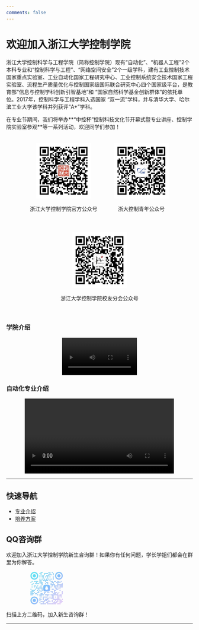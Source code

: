 ```yaml
---
comments: false
---
```


# 欢迎加入浙江大学控制学院

浙江大学控制科学与工程学院（简称控制学院）现有“自动化”、“机器人工程”2个本科专业和“控制科学与工程”、“网络空间安全”2个一级学科，建有工业控制技术国家重点实验室、工业自动化国家工程研究中心、工业控制系统安全技术国家工程实验室、流程生产质量优化与控制国家级国际联合研究中心四个国家级平台，是教育部“信息与控制学科创新引智基地”和 “国家自然科学基金创新群体”的依托单位。2017年，控制科学与工程学科入选国家 “双一流”学科，并与清华大学、哈尔滨工业大学该学科并列获评“A+”学科。

在专业节期间，我们将举办**“中控杯”控制科技文化节开幕式暨专业讲座、控制学院实验室参观**等一系列活动，欢迎同学们参加！

<div style="text-align: center;">
    <div style="display: inline-block; margin: 20px;">
        <img src="img/official_wechat.jpg" alt="浙江大学控制学院官方公众号" style="width: 150px;">
        <p>浙江大学控制学院官方公众号</p>
    </div>
    <div style="display: inline-block; margin: 20px;">
        <img src="img/youth_wechat.jpg" alt="浙大控制青年公众号" style="width: 150px;">
        <p>浙大控制青年公众号</p>
    </div>
    <div style="display: inline-block; margin: 20px;">
        <img src="img/alumni_wechat.jpg" alt="浙江大学控制学院校友分会公众号" style="width: 150px;">
        <p>浙江大学控制学院校友分会公众号</p>
    </div>
</div>

### 学院介绍
<div style="text-align: center;">
    <video style="width: 40%; height: auto; display: block; margin: auto;" controls loop>
        <source src="video/intro2.mp4" type="video/mp4">
        您的浏览器不支持该视频播放，请升级您的浏览器。
    </video>
</div>

### 自动化专业介绍
<div style="text-align: center;">
    <video style="width: 80%; height: auto; display: block; margin: auto;" controls loop>
        <source src="video/cse_intro.mp4" type="video/mp4">
        您的浏览器不支持该视频播放，请升级您的浏览器。
    </video>
</div>

---

## 快速导航

- [专业介绍](my-major/index.md)
- [培养方案](curriculum/index.md)

## QQ咨询群

欢迎加入浙江大学控制学院新生咨询群！如果你有任何问题，学长学姐们都会在群里为你解答。

<img src="img/qrcode.jpg" alt="QQ群二维码" style="width: 20%; display: block; margin-left: 60px;">

扫描上方二维码，加入新生咨询群！

---
